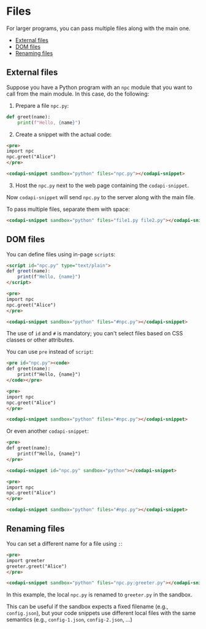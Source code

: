 # Files

For larger programs, you can pass multiple files along with the main one.

-   [External files](#external-files)
-   [DOM files](#dom-files)
-   [Renaming files](#renaming-files)

## External files

Suppose you have a Python program with an `npc` module that you want to call from the main module. In this case, do the following:

1. Prepare a file `npc.py`:

```python
def greet(name):
    print(f"Hello, {name}")
```

2. Create a snippet with the actual code:

```html
<pre>
import npc
npc.greet("Alice")
</pre>

<codapi-snippet sandbox="python" files="npc.py"></codapi-snippet>
```

3. Host the `npc.py` next to the web page containing the `codapi-snippet`.

Now `codapi-snippet` will send `npc.py` to the server along with the main file.

To pass multiple files, separate them with space:

```html
<codapi-snippet sandbox="python" files="file1.py file2.py"></codapi-snippet>
```

## DOM files

You can define files using in-page `script`s:

```html
<script id="npc.py" type="text/plain">
def greet(name):
    print(f"Hello, {name}")
</script>

<pre>
import npc
npc.greet("Alice")
</pre>

<codapi-snippet sandbox="python" files="#npc.py"></codapi-snippet>
```

The use of `id` and `#` is mandatory; you can't select files based on CSS classes or other attributes.

You can use `pre` instead of `script`:

```html
<pre id="npc.py"><code>
def greet(name):
    print(f"Hello, {name}")
</code></pre>

<pre>
import npc
npc.greet("Alice")
</pre>

<codapi-snippet sandbox="python" files="#npc.py"></codapi-snippet>
```

Or even another `codapi-snippet`:

```html
<pre>
def greet(name):
    print(f"Hello, {name}")
</pre>

<codapi-snippet id="npc.py" sandbox="python"></codapi-snippet>

<pre>
import npc
npc.greet("Alice")
</pre>

<codapi-snippet sandbox="python" files="#npc.py"></codapi-snippet>
```

## Renaming files

You can set a different name for a file using `:`:

```html
<pre>
import greeter
greeter.greet("Alice")
</pre>

<codapi-snippet sandbox="python" files="npc.py:greeter.py"></codapi-snippet>
```

In this example, the local `npc.py` is renamed to `greeter.py` in the sandbox.

This can be useful if the sandbox expects a fixed filename (e.g., `config.json`), but your code snippets use different local files with the same semantics (e.g., `config-1.json`, `config-2.json`, ...)
